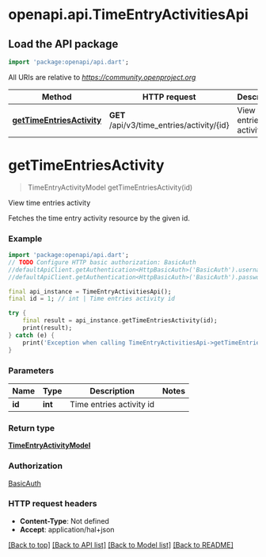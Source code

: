 # openapi.api.TimeEntryActivitiesApi

## Load the API package
```dart
import 'package:openapi/api.dart';
```

All URIs are relative to *https://community.openproject.org*

Method | HTTP request | Description
------------- | ------------- | -------------
[**getTimeEntriesActivity**](TimeEntryActivitiesApi.md#gettimeentriesactivity) | **GET** /api/v3/time_entries/activity/{id} | View time entries activity


# **getTimeEntriesActivity**
> TimeEntryActivityModel getTimeEntriesActivity(id)

View time entries activity

Fetches the time entry activity resource by the given id.

### Example
```dart
import 'package:openapi/api.dart';
// TODO Configure HTTP basic authorization: BasicAuth
//defaultApiClient.getAuthentication<HttpBasicAuth>('BasicAuth').username = 'YOUR_USERNAME'
//defaultApiClient.getAuthentication<HttpBasicAuth>('BasicAuth').password = 'YOUR_PASSWORD';

final api_instance = TimeEntryActivitiesApi();
final id = 1; // int | Time entries activity id

try {
    final result = api_instance.getTimeEntriesActivity(id);
    print(result);
} catch (e) {
    print('Exception when calling TimeEntryActivitiesApi->getTimeEntriesActivity: $e\n');
}
```

### Parameters

Name | Type | Description  | Notes
------------- | ------------- | ------------- | -------------
 **id** | **int**| Time entries activity id | 

### Return type

[**TimeEntryActivityModel**](TimeEntryActivityModel.md)

### Authorization

[BasicAuth](../README.md#BasicAuth)

### HTTP request headers

 - **Content-Type**: Not defined
 - **Accept**: application/hal+json

[[Back to top]](#) [[Back to API list]](../README.md#documentation-for-api-endpoints) [[Back to Model list]](../README.md#documentation-for-models) [[Back to README]](../README.md)

